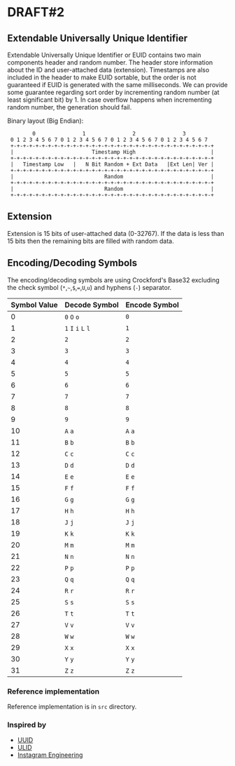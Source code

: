 # DRAFT#2

## Extendable Universally Unique Identifier

Extendable Universally Unique Identifier or EUID contains two main components header and random number. The header store information about the ID and user-attached data (extension). Timestamps are also included in the header to make EUID sortable, but the order is not guaranteed if EUID is generated with the same milliseconds. We can provide some guarantee regarding sort order by incrementing random number (at least significant bit) by 1. In case overflow happens when incrementing random number, the generation should fail.

Binary layout (Big Endian):
```text
        0               1               2               3
 0 1 2 3 4 5 6 7 0 1 2 3 4 5 6 7 0 1 2 3 4 5 6 7 0 1 2 3 4 5 6 7
 +-+-+-+-+-+-+-+-+-+-+-+-+-+-+-+-+-+-+-+-+-+-+-+-+-+-+-+-+-+-+-+-+
 |                         Timestamp High                        |
 +-+-+-+-+-+-+-+-+-+-+-+-+-+-+-+-+-+-+-+-+-+-+-+-+-+-+-+-+-+-+-+-+
 |   Timestamp Low   |   N Bit Random + Ext Data   |Ext Len| Ver |
 +-+-+-+-+-+-+-+-+-+-+-+-+-+-+-+-+-+-+-+-+-+-+-+-+-+-+-+-+-+-+-+-+
 |                             Random                            |
 +-+-+-+-+-+-+-+-+-+-+-+-+-+-+-+-+-+-+-+-+-+-+-+-+-+-+-+-+-+-+-+-+
 |                             Random                            |
 +-+-+-+-+-+-+-+-+-+-+-+-+-+-+-+-+-+-+-+-+-+-+-+-+-+-+-+-+-+-+-+-+
```


## Extension

Extension is 15 bits of user-attached data (0-32767). If the data is less than 15 bits then the remaining bits are filled with random data.


## Encoding/Decoding Symbols

The encoding/decoding symbols are using Crockford's Base32 excluding the check symbol (`*`,`~`,`$`,`=`,`U`,`u`) and hyphens (`-`) separator.

| Symbol Value | Decode Symbol | Encode Symbol |
|--------------|---------------|---------------|
| 0 | `0` `O` `o` | `0` |
| 1 | `1` `I` `i` `L` `l` | `1` |
| 2 | `2` | `2` |
| 3 | `3` | `3` |
| 4 | `4` | `4` |
| 5 | `5` | `5` |
| 6 | `6` | `6` |
| 7 | `7` | `7` |
| 8 | `8` | `8` |
| 9 | `9` | `9` |
| 10 | `A` `a` | `A` `a` |
| 11 | `B` `b` | `B` `b` |
| 12 | `C` `c` | `C` `c` |
| 13 | `D` `d` | `D` `d` |
| 14 | `E` `e` | `E` `e` |
| 15 | `F` `f` | `F` `f` |
| 16 | `G` `g` | `G` `g` |
| 17 | `H`  `h`| `H` `h` |
| 18 | `J` `j` | `J` `j` |
| 19 | `K` `k` | `K` `k` |
| 20 | `M` `m` | `M` `m` |
| 21 | `N` `n` | `N` `n` |
| 22 | `P` `p` | `P` `p` |
| 23 | `Q` `q` | `Q` `q` |
| 24 | `R` `r` | `R` `r` |
| 25 | `S` `s` | `S` `s` |
| 26 | `T` `t` | `T` `t` |
| 27 | `V` `v` | `V` `v` |
| 28 | `W` `w` | `W` `w` |
| 29 | `X` `x` | `X` `x` |
| 30 | `Y` `y` | `Y` `y` |
| 31 | `Z` `z` | `Z` `z` |

### Reference implementation

Reference implementation is in `src` directory.

### Inspired by

* [UUID](https://www.ietf.org/rfc/rfc4122.txt)
* [ULID](https://github.com/ulid/spec)
* [Instagram Engineering](https://instagram-engineering.tumblr.com/post/10853187575/sharding-ids-at-instagram)
